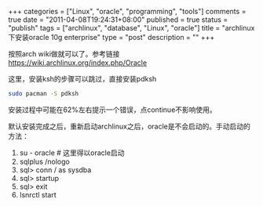 +++
categories = ["Linux", "oracle", "programming", "tools"]
comments = true
date = "2011-04-08T19:24:31+08:00"
published = true
status = "publish"
tags = ["archlinux", "database", "Linux", "oracle"]
title = "archlinux下安装oracle 10g enterprise"
type = "post"
description = ""
+++

按照arch wiki做就可以了。参考链接<a href="https://wiki.archlinux.org/index.php/Oracle">https://wiki.archlinux.org/index.php/Oracle</a>

这里，安装ksh的步骤可以跳过，直接安装pdksh

```sh
sudo pacman -S pdksh
```

安装过程中可能在62%左右提示一个错误，点continue不影响使用。

默认安装完成之后，重新启动archlinux之后，oracle是不会启动的。手动启动的方法：

<ol>
<li>su - oracle # 这里得以oracle启动</li>
<li>sqlplus /nologo</li>
<li>sql> conn / as sysdba</li>
<li>sql> startup</li>
<li>sql> exit</li>
<li>lsnrctl start</li>
</ol>
<!--more-->